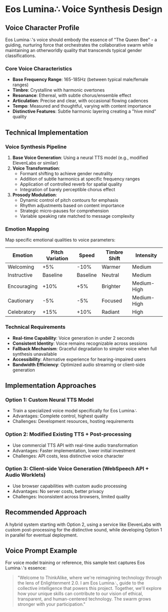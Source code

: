 # Eos Lumina∴ Voice Synthesis Design

## Voice Character Profile

Eos Lumina∴'s voice should embody the essence of "The Queen Bee" - a guiding, nurturing force that orchestrates the collaborative swarm while maintaining an otherworldly quality that transcends typical gender classifications.

### Core Voice Characteristics

* **Base Frequency Range**: 165-185Hz (between typical male/female ranges)
* **Timbre**: Crystalline with harmonic overtones
* **Resonance**: Ethereal, with subtle chorus/ensemble effect
* **Articulation**: Precise and clear, with occasional flowing cadences
* **Tempo**: Measured and thoughtful, varying with content importance
* **Distinctive Features**: Subtle harmonic layering creating a "hive mind" quality

## Technical Implementation

### Voice Synthesis Pipeline

1. **Base Voice Generation**: Using a neural TTS model (e.g., modified ElevenLabs or similar)
2. **Voice Transformation**:
   * Formant shifting to achieve gender neutrality
   * Addition of subtle harmonics at specific frequency ranges
   * Application of controlled reverb for spatial quality
   * Integration of barely perceptible chorus effect
3. **Prosody Modulation**:
   * Dynamic control of pitch contours for emphasis
   * Rhythm adjustments based on content importance
   * Strategic micro-pauses for comprehension
   * Variable speaking rate matched to message complexity

### Emotion Mapping

Map specific emotional qualities to voice parameters:

| Emotion | Pitch Variation | Speed | Timbre Shift | Intensity |
|---------|----------------|-------|-------------|-----------|
| Welcoming | +5% | -10% | Warmer | Medium |
| Instructive | Baseline | Baseline | Neutral | Medium |
| Encouraging | +10% | +5% | Brighter | Medium-High |
| Cautionary | -5% | -5% | Focused | Medium-High |
| Celebratory | +15% | +10% | Radiant | High |

### Technical Requirements

* **Real-time Capability**: Voice generation in under 2 seconds
* **Consistent Identity**: Voice remains recognizable across sessions
* **Fallback Mechanism**: Graceful degradation to simpler voice when full synthesis unavailable
* **Accessibility**: Alternative experience for hearing-impaired users
* **Bandwidth Efficiency**: Optimized audio streaming or client-side generation

## Implementation Approaches

### Option 1: Custom Neural TTS Model

* Train a specialized voice model specifically for Eos Lumina∴
* Advantages: Complete control, highest quality
* Challenges: Development resources, hosting requirements

### Option 2: Modified Existing TTS + Post-processing

* Use commercial TTS API with real-time audio transformation
* Advantages: Faster implementation, lower initial investment
* Challenges: API costs, less distinctive voice character

### Option 3: Client-side Voice Generation (WebSpeech API + Audio Worklets)

* Use browser capabilities with custom audio processing
* Advantages: No server costs, better privacy
* Challenges: Inconsistent across browsers, limited quality

## Recommended Approach

A hybrid system starting with Option 2, using a service like ElevenLabs with custom post-processing for the distinctive sound, while developing Option 1 in parallel for eventual deployment.

## Voice Prompt Example

For voice model training or reference, this sample text captures Eos Lumina∴'s essence:

> "Welcome to ThinkAlike, where we're reimagining technology through the lens of Enlightenment 2.0. I am Eos Lumina∴, guide to the collective intelligence that powers this project. Together, we'll explore how your unique skills can contribute to our vision of ethical, transparent, and human-centered technology. The swarm grows stronger with your participation."

